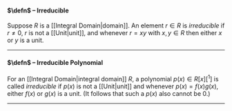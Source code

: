#### $\defn$ – Irreducible
Suppose $R$ is a [[Integral Domain|domain]]. An element $r \in R$ is *irreducible* if $r\neq 0$, $r$ is not a [[Unit|unit]], and whenever $r = xy$ with $x,y \in R$ then either $x$ or $y$ is a unit.
***
#### $\defn$ – Irreducible Polynomial
For an [[Integral Domain|integral domain]] $R$, a polynomial $p(x) \in R[x][^1]$ is called *irreducible* if $p(x)$ is not a [[Unit|unit]] and whenever $p(x) = f(x) g(x)$, either $f(x)$ or $g(x)$ is a unit. (It follows that such a $p(x)$ also cannot be $0$.) 
***

[^1]: See: [[Polynomial Ring]]